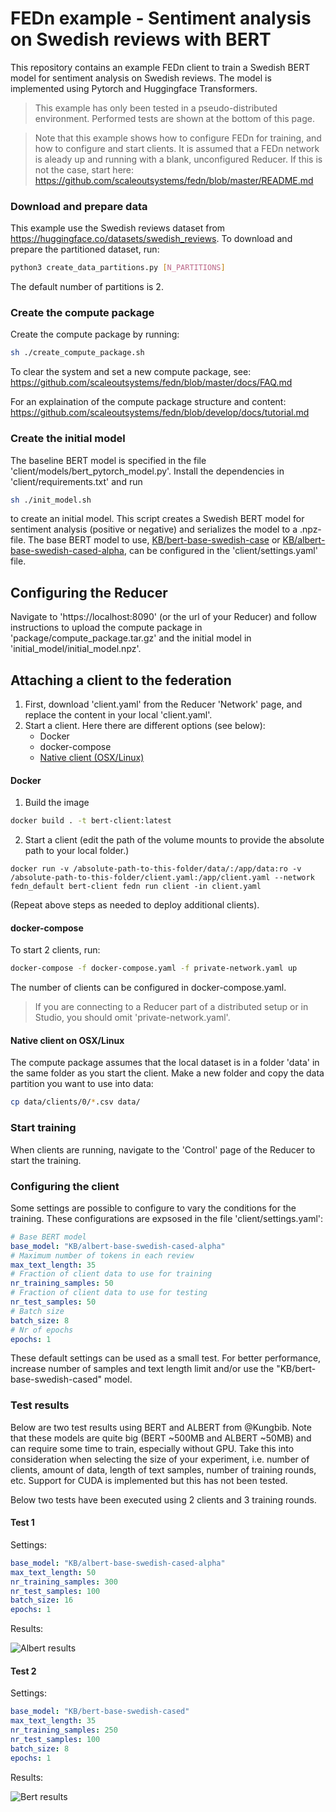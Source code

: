 # FEDn example - Sentiment analysis on Swedish reviews with BERT  
This repository contains an example FEDn client to train a Swedish BERT model for sentiment analysis on Swedish reviews.
The model is implemented using Pytorch and Huggingface Transformers. 

> This example has only been tested in a pseudo-distributed environment. Performed tests are shown at the bottom of this page.

> Note that this example shows how to configure FEDn for training, and how to configure and start clients. It is assumed that a FEDn network is aleady up and running with a blank, unconfigured Reducer. If this is not the case, start here: https://github.com/scaleoutsystems/fedn/blob/master/README.md

### Download and prepare data
This example use the Swedish reviews dataset from https://huggingface.co/datasets/swedish_reviews. 
To download and prepare the partitioned dataset, run:
``` bash
python3 create_data_partitions.py [N_PARTITIONS]
```
The default number of partitions is 2.
### Create the compute package
Create the compute package by running:
```bash
sh ./create_compute_package.sh
```
To clear the system and set a new compute package, see: https://github.com/scaleoutsystems/fedn/blob/master/docs/FAQ.md

For an explaination of the compute package structure and content: https://github.com/scaleoutsystems/fedn/blob/develop/docs/tutorial.md
 
### Create the initial model
The baseline BERT model is specified in the file 'client/models/bert_pytorch_model.py'.
Install the dependencies in 'client/requirements.txt' and run
```bash
sh ./init_model.sh
```
to create an initial model. This script creates a Swedish BERT model for sentiment analysis (positive or negative) and serializes the model to a .npz-file.
The base BERT model to use, [KB/bert-base-swedish-case](https://huggingface.co/KB/bert-base-swedish-cased) or [KB/albert-base-swedish-cased-alpha](https://huggingface.co/KB/albert-base-swedish-cased-alpha), can be configured in the 'client/settings.yaml' file.

## Configuring the Reducer

Navigate to 'https://localhost:8090' (or the url of your Reducer) and follow instructions to upload the compute package in 'package/compute_package.tar.gz' and the initial model in 'initial_model/initial_model.npz'. 

## Attaching a client to the federation

1. First, download 'client.yaml' from the Reducer 'Network' page, and replace the content in your local 'client.yaml'. 
2. Start a client. Here there are different options (see below): 
    - Docker 
    - docker-compose
    - [Native client (OSX/Linux)](https://github.com/scaleoutsystems/examples/tree/main/how-tos/start-native-fedn-client)

#### Docker
1. Build the image

``` bash
docker build . -t bert-client:latest
```

2. Start a client (edit the path of the volume mounts to provide the absolute path to your local folder.)
```
docker run -v /absolute-path-to-this-folder/data/:/app/data:ro -v /absolute-path-to-this-folder/client.yaml:/app/client.yaml --network fedn_default bert-client fedn run client -in client.yaml 
```
(Repeat above steps as needed to deploy additional clients).

#### docker-compose
To start 2 clients, run: 

```bash
docker-compose -f docker-compose.yaml -f private-network.yaml up
```
The number of clients can be configured in docker-compose.yaml.
> If you are connecting to a Reducer part of a distributed setup or in Studio, you should omit 'private-network.yaml'. 

#### Native client on OSX/Linux
The compute package assumes that the local dataset is in a folder 'data' in the same folder as you start the client. Make a new folder and copy the data partition you want to use into data:
```bash
cp data/clients/0/*.csv data/
```

### Start training 
When clients are running, navigate to the 'Control' page of the Reducer to start the training. 

### Configuring the client
Some settings are possible to configure to vary the conditions for the training. These configurations are expsosed in the file 'client/settings.yaml': 

```yaml
# Base BERT model
base_model: "KB/albert-base-swedish-cased-alpha"
# Maximum number of tokens in each review
max_text_length: 35
# Fraction of client data to use for training
nr_training_samples: 50
# Fraction of client data to use for testing
nr_test_samples: 50
# Batch size
batch_size: 8
# Nr of epochs
epochs: 1
```
These default settings can be used as a small test. For better performance, increase number of samples and text length limit and/or use the "KB/bert-base-swedish-cased" model.
### Test results
Below are two test results using BERT and ALBERT from @Kungbib. Note that these models are quite big (BERT ~500MB and ALBERT ~50MB) and can require some time to train, especially without GPU.
Take this into consideration when selecting the size of your experiment, i.e. number of clients, amount of data, length of text samples, number of training rounds, etc. Support for CUDA is implemented but this has not been tested.

Below two tests have been executed using 2 clients and 3 training rounds.
#### Test 1
Settings:
```yaml  
base_model: "KB/albert-base-swedish-cased-alpha"
max_text_length: 50
nr_training_samples: 300
nr_test_samples: 100
batch_size: 16
epochs: 1
```
Results:

![Albert results](https://i.imgur.com/it9mAYb.png)

#### Test 2
Settings:
```yaml  
base_model: "KB/bert-base-swedish-cased"
max_text_length: 35
nr_training_samples: 250
nr_test_samples: 100
batch_size: 8
epochs: 1
```
Results:

![Bert results](https://i.imgur.com/RB2fmCT.png)